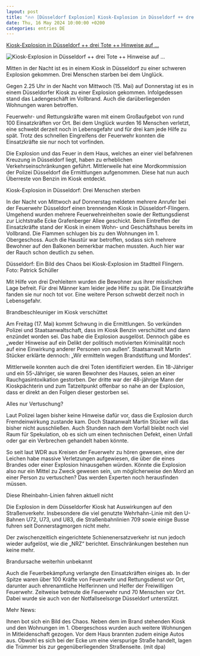 ```yaml
---
layout: post
title: "🔥🔥 [Düsseldorf Explosion] Kiosk-Explosion in Düsseldorf ++ drei Tote ++ Hinweise auf ..."
date: Thu, 16 May 2024 10:00:00 +0200
categories: entries DE
---
```

[Kiosk-Explosion in Düsseldorf ++ drei Tote ++ Hinweise auf ...](https://www.derwesten.de/region/duesseldorf-nrw-kiosk-explosion-vollbrand-wohnungen-feuerwehr-rettungskraefte-polizei-brandursache-a-id300962376.html)

![Kiosk-Explosion in Düsseldorf ++ drei Tote ++ Hinweise auf ...](https://www.derwesten.de/wp-content/uploads/sites/8/2024/05/16052024-feuer-duesseldorf06-1-e1715845636836.jpg)

Mitten in der Nacht ist es in einem Kiosk in Düsseldorf zu einer schweren Explosion gekommen. Drei Menschen starben bei dem Unglück.

Gegen 2.25 Uhr in der Nacht von Mittwoch (15. Mai) auf Donnerstag ist es in einem Düsseldorfer Kiosk zu einer Explosion gekommen. Infolgedessen stand das Ladengeschäft im Vollbrand. Auch die darüberliegenden Wohnungen waren betroffen.

Feuerwehr- und Rettungskräfte waren mit einem Großaufgebot von rund 100 Einsatzkräften vor Ort. Bei dem Unglück wurden 16 Menschen verletzt, eine schwebt derzeit noch in Lebensgefahr und für drei kam jede Hilfe zu spät. Trotz des schnellen Eingreifens der Feuerwehr konnten die Einsatzkräfte sie nur noch tot vorfinden.

Die Explosion und das Feuer in dem Haus, welches an einer viel befahrenen Kreuzung in Düsseldorf liegt, haben zu erheblichen Verkehrseinschränkungen geführt. Mittlerweile hat eine Mordkommission der Polizei Düsseldorf die Ermittlungen aufgenommen. Diese hat nun auch Überreste von Benzin im Kiosk entdeckt.

Kiosk-Explosion in Düsseldorf: Drei Menschen sterben

In der Nacht von Mittwoch auf Donnerstag meldeten mehrere Anrufer bei der Feuerwehr Düsseldorf einen brennenden Kiosk in Düsseldorf-Flingern. Umgehend wurden mehrere Feuerwehreinheiten sowie der Rettungsdienst zur Lichtstraße Ecke Grafenberger Allee geschickt. Beim Eintreffen der Einsatzkräfte stand der Kiosk in einem Wohn- und Geschäftshaus bereits im Vollbrand. Die Flammen schlugen bis zu den Wohnungen im 1. Obergeschoss. Auch die Haustür war betroffen, sodass sich mehrere Bewohner auf den Balkonen bemerkbar machen mussten. Auch hier war der Rauch schon deutlich zu sehen.

Düsseldorf: Ein Bild des Chaos bei Kiosk-Explosion im Stadtteil Flingern. Foto: Patrick Schüller

Mit Hilfe von drei Drehleitern wurden die Bewohner aus ihrer misslichen Lage befreit. Für drei Männer kam leider jede Hilfe zu spät. Die Einsatzkräfte fanden sie nur noch tot vor. Eine weitere Person schwebt derzeit noch in Lebensgefahr.

Brandbeschleuniger im Kiosk verschüttet

Am Freitag (17. Mai) kommt Schwung in die Ermittlungen. So verkünden Polizei und Staatsanwaltschaft, dass im Kiosk Benzin verschüttet und dann enzündet worden sei. Das habe die Explosion ausgelöst. Dennoch gäbe es „weder Hinweise auf ein Delikt der politisch motivierten Kriminalität noch auf eine Einwirkung anderer Personen von außen“. Staatsanwalt Martin Stücker erklärte dennoch: „Wir ermitteln wegen Brandstiftung und Mordes“.

Mittlerweile konnten auch die drei Toten identifiziert werden. Ein 18-Jähriger und ein 55-Jähriger, sie waren Bewohner des Hauses, seien an einer Rauchgasintoxikation gestorben. Der dritte war der 48-jährige Mann der Kioskpächterin und zum Tatzeitpunkt offenbar so nahe an der Explosion, dass er direkt an den Folgen dieser gestorben sei.

Alles nur Vertuschung?

Laut Polizei lagen bisher keine Hinweise dafür vor, dass die Explosion durch Fremdeinwirkung zustande kam. Doch Staatanwalt Martin Stücker will das bisher nicht ausschließen. Auch Stunden nach dem Vorfall bleibt noch viel Raum für Spekulation, ob es sich um einen technischen Defekt, einen Unfall oder gar ein Verbrechen gehandelt haben könnte.

So seit laut WDR aus Kreisen der Feuerwehr zu hören gewesen, eine der Leichen habe massive Verletzungen aufgewiesen, die über die eines Brandes oder einer Explosion hinausgehen würden. Könnte die Explosion also nur ein Mittel zu Zweck gewesen sein, um möglicherweise den Mord an einer Person zu vertuschen? Das werden Experten noch herausfinden müssen.

Diese Rheinbahn-Linien fahren aktuell nicht

Die Explosion in dem Düsseldorfer Kiosk hat Auswirkungen auf den Straßenverkehr. Insbesondere die viel genutzte Wehrhahn-Linie mit den U-Bahnen U72, U73, und U83, die Straßenbahnlinien 709 sowie einige Busse fuhren seit Donnerstagmorgen nicht mehr.

Der zwischenzeitlich eingerichtete Schienenersatzverkehr ist nun jedoch wieder aufgelöst, wie die „NRZ“ berichtet. Einschränkungen bestehen nun keine mehr.

Brandursache weiterhin unbekannt

Auch die Feuerbekämpfung verlangte den Einsatzkräften einiges ab. In der Spitze waren über 100 Kräfte von Feuerwehr und Rettungsdienst vor Ort, darunter auch ehrenamtliche Helferinnen und Helfer der Freiwilligen Feuerwehr. Zeitweise betreute die Feuerwehr rund 70 Menschen vor Ort. Dabei wurde sie auch von der Notfallseelsorge Düsseldorf unterstützt.

Mehr News:

Ihnen bot sich ein Bild des Chaos. Neben dem im Brand stehenden Kiosk und den Wohnungen im 1. Obergeschoss wurden auch weitere Wohnungen in Mitleidenschaft gezogen. Vor dem Haus brannten zudem einige Autos aus. Obwohl es sich bei der Ecke um eine vierspurige Straße handelt, lagen die Trümmer bis zur gegenüberliegenden Straßenseite. (mit dpa)

